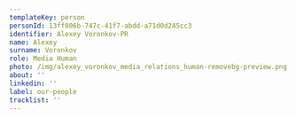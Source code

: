 ```yaml
---
templateKey: person
personId: 13ff806b-747c-41f7-abdd-a71d0d245cc3
identifier: Alexey Voronkov-PR
name: Alexey
surname: Voronkov
role: Media Human
photo: /img/alexey_voronkov_media_relations_human-removebg-preview.png
about: ''
linkedin: ''
label: our-people
tracklist: ''
---
```

